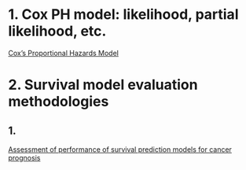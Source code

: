 
# 1. Cox PH model: likelihood, partial likelihood, etc.

[Cox’s Proportional Hazards Model](https://web.stanford.edu/~lutian/coursepdf/unitcox1.pdf)

# 2. Survival model evaluation methodologies
## 1. 
[Assessment of performance of survival prediction models for cancer prognosis](https://bmcmedresmethodol.biomedcentral.com/articles/10.1186/1471-2288-12-102)
